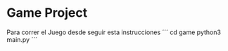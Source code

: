 # Game Project


Para correr el Juego desde seguir esta instrucciones 
´´´
cd game
python3 main.py
´´´
